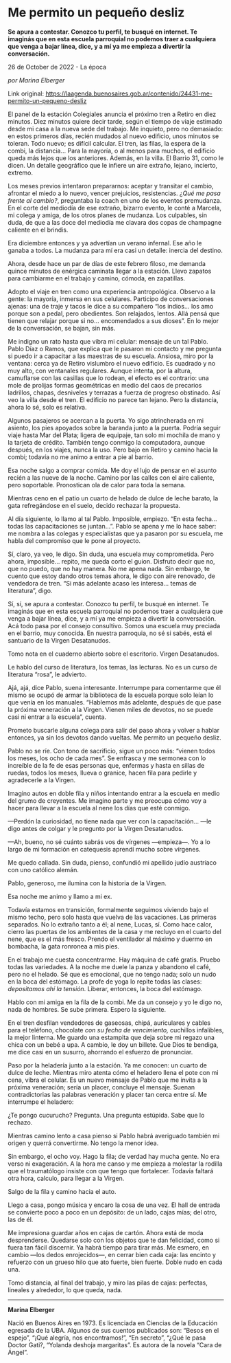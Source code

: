 # Me permito un pequeño desliz

**Se apura a contestar. Conozco tu perfil, te busqué en internet. Te imaginás que en esta escuela parroquial no podemos traer a cualquiera que venga a bajar línea, dice, y a mí ya me empieza a divertir la conversación.**

26 de October de 2022 - La época

_por Marina Elberger_

Link original: https://laagenda.buenosaires.gob.ar/contenido/24431-me-permito-un-pequeno-desliz



El panel de la estación Colegiales anuncia el próximo tren a Retiro en diez minutos. Diez minutos quiere decir tarde, según el tiempo de viaje estimado desde mi casa a la nueva sede del trabajo. Me inquieto, pero no demasiado: en estos primeros días, recién mudados al nuevo edificio, unos minutos se toleran. Todo nuevo; es difícil calcular. El tren, las filas, la espera de la combi, la distancia… Para la mayoría, o al menos para muchos, el edificio queda más lejos que los anteriores. Además, en la villa. El Barrio 31, como le dicen. Un detalle geográfico que le infiere un aire extraño, lejano, incierto, extremo.




Los meses previos intentaron prepararnos: aceptar y transitar el cambio, afrontar el miedo a lo nuevo, vencer prejuicios, resistencias. ¿*Qué me pasa frente al cambio?*, preguntaba la coach en uno de los eventos premudanza. En el corte del mediodía de ese extraño, bizarro evento, le conté a Marcela, mi colega y amiga, de los otros planes de mudanza. Los culpables, sin duda, de que a las doce del mediodía me clavara dos copas de champagne caliente en el brindis.




Era diciembre entonces y ya advertían un verano infernal. Ese año le ganaba a todos. La mudanza para mí era casi un detalle: inercia del destino.




Ahora, desde hace un par de días de este febrero filoso, me demanda quince minutos de enérgica caminata llegar a la estación. Llevo zapatos para cambiarme en el trabajo y camino, cómoda, en zapatillas.




Adopto el viaje en tren como una experiencia antropológica. Observo a la gente: la mayoría, inmersa en sus celulares. Participo de conversaciones ajenas: una de traje y tacos le dice a su compañero “los indios… los amo porque son a pedal, pero obedientes. Son relajados, lentos. Allá pensá que tienen que relajar porque si no… encomendados a sus dioses”. En lo mejor de la conversación, se bajan, sin más.




Me indigno un rato hasta que vibra mi celular: mensaje de un tal Pablo. Pablo Díaz o Ramos, que explica que le pasaron mi contacto y me pregunta si puedo ir a capacitar a las maestras de su escuela. Ansiosa, miro por la ventana: cerca ya de Retiro vislumbro el nuevo edificio. Es cuadrado y no muy alto, con ventanales regulares. Aunque intenta, por la altura, camuflarse con las casillas que lo rodean, el efecto es el contrario: una mole de prolijas formas geométricas en medio del caos de precarios ladrillos, chapas, desniveles y terrazas a fuerza de progreso obstinado. Así veo la villa desde el tren. El edificio no parece tan lejano. Pero la distancia, ahora lo sé, solo es relativa.




Algunos pasajeros se acercan a la puerta. Yo sigo atrincherada en mi asiento, los pies apoyados sobre la baranda junto a la puerta. Podría seguir viaje hasta Mar del Plata; ligera de equipaje, tan solo mi mochila de mano y la tarjeta de crédito. También tengo conmigo la computadora, aunque después, en los viajes, nunca la uso. Pero bajo en Retiro y camino hacia la combi; todavía no me animo a entrar a pie al barrio.




Esa noche salgo a comprar comida. Me doy el lujo de pensar en el asunto recién a las nueve de la noche. Camino por las calles con el aire caliente, pero soportable. Pronostican ola de calor para toda la semana.




Mientras ceno en el patio un cuarto de helado de dulce de leche barato, la gata refregándose en el suelo, decido rechazar la propuesta.




Al día siguiente, lo llamo al tal Pablo. Imposible, empiezo. “En esta fecha… todas las capacitaciones se juntan…”. Pablo se apena y me lo hace saber: me nombra a las colegas y especialistas que ya pasaron por su escuela, me habla del compromiso que le pone al proyecto.




Sí, claro, ya veo, le digo. Sin duda, una escuela muy comprometida. Pero ahora, imposible… repito, me queda corto el guion. Disfruto decir que no, que no puedo, que no hay manera. No me apena nada. Sin embargo, te cuento que estoy dando otros temas ahora, le digo con aire renovado, de vendedora de tren. “Si más adelante acaso les interesa… temas de literatura”, digo.




Sí, sí, se apura a contestar. Conozco tu perfil, te busqué en internet. Te imaginás que en esta escuela parroquial no podemos traer a cualquiera que venga a bajar línea, dice, y a mí ya me empieza a divertir la conversación. Acá todo pasa por el consejo consultivo. Somos una escuela muy preciada en el barrio, muy conocida. En nuestra parroquia, no sé si sabés, está el santuario de la Virgen Desatanudos.




Tomo nota en el cuaderno abierto sobre el escritorio. Virgen Desatanudos.




Le hablo del curso de literatura, los temas, las lecturas. No es un curso de literatura “rosa”, le advierto.




Ajá, ajá, dice Pablo, suena interesante. Interrumpe para comentarme que él mismo se ocupó de armar la biblioteca de la escuela porque solo leían lo que venía en los manuales. “Hablemos más adelante, después de que pase la próxima veneración a la Virgen. Vienen miles de devotos, no se puede casi ni entrar a la escuela”, cuenta.




Prometo buscarle alguna colega para salir del paso ahora y volver a hablar entonces, ya sin los devotos dando vueltas. Me permito un pequeño desliz.




Pablo no se ríe. Con tono de sacrificio, sigue un poco más: “vienen todos los meses, los ocho de cada mes”. Se enfrasca y me sermonea con lo increíble de la fe de esas personas que, enfermas y hasta en sillas de ruedas, todos los meses, llueva o granice, hacen fila para pedirle y agradecerle a la Virgen.




Imagino autos en doble fila y niños intentando entrar a la escuela en medio del grumo de creyentes. Me imagino parte y me preocupa cómo voy a hacer para llevar a la escuela al nene los días que esté conmigo.




—Perdón la curiosidad, no tiene nada que ver con la capacitación… —le digo antes de colgar y le pregunto por la Virgen Desatanudos.




—Ah, bueno, no sé cuánto sabrás vos de vírgenes —empieza—. Yo a lo largo de mi formación en catequesis aprendí mucho sobre vírgenes.




Me quedo callada. Sin duda, pienso, confundió mi apellido judío austríaco con uno católico alemán.




Pablo, generoso, me ilumina con la historia de la Virgen.




Esa noche me animo y llamo a mi ex.




Todavía estamos en transición, formalmente seguimos viviendo bajo el mismo techo, pero solo hasta que vuelva de las vacaciones. Las primeras separados. No lo extraño tanto a él; al nene, Lucas, sí. Como hace calor, cierro las puertas de los ambientes de la casa y me recluyo en el cuarto del nene, que es el más fresco. Prendo el ventilador al máximo y duermo en bombacha, la gata ronronea a mis pies.




En el trabajo me cuesta concentrarme. Hay máquina de café gratis. Pruebo todas las variedades. A la noche me duele la panza y abandono el café, pero no el helado. Sé que es emocional, que no tengo nada; solo un nudo en la boca del estómago. La profe de yoga lo repite todas las clases: *depositamos ahí la tensión*. Liberar, entonces, la boca del estómago.




Hablo con mi amiga en la fila de la combi. Me da un consejo y yo le digo no, nada de hombres. Se sube primera. Espero la siguiente.




En el tren desfilan vendedores de gaseosas, chipá, auriculares y cables para el teléfono, chocolate *con su fecha de vencimiento,* cuchillos infalibles, la mejor linterna. Me guardo una estampita que deja sobre mi regazo una chica con un bebé a upa. A cambio, le doy un billete. Que Dios te bendiga, me dice casi en un susurro, ahorrando el esfuerzo de pronunciar.




Paso por la heladería junto a la estación. Ya me conocen: un cuarto de dulce de leche. Mientras miro atenta cómo el heladero llena el pote con mi cena, vibra el celular. Es un nuevo mensaje de Pablo que me invita a la próxima veneración; sería un placer, concluye el mensaje. Suenan contradictorias las palabras veneración y placer tan cerca entre sí. Me interrumpe el heladero:




¿Te pongo cucurucho? Pregunta. Una pregunta estúpida. Sabe que lo rechazo.




Mientras camino lento a casa pienso si Pablo habrá averiguado también mi origen y querrá convertirme. No tengo la menor idea.




Sin embargo, el ocho voy. Hago la fila; de verdad hay mucha gente. No era verso ni exageración. A la hora me canso y me empieza a molestar la rodilla que el traumatólogo insiste con que tengo que fortalecer. Todavía faltará otra hora, calculo, para llegar a la Virgen.




Salgo de la fila y camino hacia el auto.




Llego a casa, pongo música y encaro la cosa de una vez. El hall de entrada se convierte poco a poco en un depósito: de un lado, cajas mías; del otro, las de él.




Me impresiona guardar años en cajas de cartón. Ahora está de moda desprenderse. Quedarse solo con los objetos que te dan felicidad, como si fuera tan fácil discernir. Ya habrá tiempo para tirar más. Me esmero, en cambio —los dedos enrojecidos—, en cerrar bien cada caja: las encinto y refuerzo con un grueso hilo que ato fuerte, bien fuerte. Doble nudo en cada una.




Tomo distancia, al final del trabajo, y miro las pilas de cajas: perfectas, lineales y alrededor, lo que queda, nada.




---




**Marina Elberger**




Nació en Buenos Aires en 1973. Es licenciada en Ciencias de la Educación egresada de la UBA. Algunos de sus cuentos publicados son: “Besos en el espejo”, “¡Qué alegría, nos encontramos!”, “En secreto”, “¿Qué le pasa Doctor Gati?, “Yolanda deshoja margaritas”. Es autora de la novela “Cara de Ángel”.



